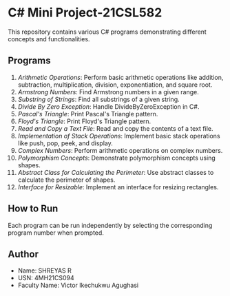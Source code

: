 # C# Mini Project-21CSL582

This repository contains various C# programs demonstrating different concepts and functionalities.

## Programs

1. *Arithmetic Operations*: Perform basic arithmetic operations like addition, subtraction, multiplication, division, exponentiation, and square root.
2. *Armstrong Numbers*: Find Armstrong numbers in a given range.
3. *Substring of Strings*: Find all substrings of a given string.
4. *Divide By Zero Exception*: Handle DivideByZeroException in C#.
5. *Pascal's Triangle*: Print Pascal's Triangle pattern.
6. *Floyd's Triangle*: Print Floyd's Triangle pattern.
7. *Read and Copy a Text File*: Read and copy the contents of a text file.
8. *Implementation of Stack Operations*: Implement basic stack operations like push, pop, peek, and display.
9. *Complex Numbers*: Perform arithmetic operations on complex numbers.
10. *Polymorphism Concepts*: Demonstrate polymorphism concepts using shapes.
11. *Abstract Class for Calculating the Perimeter*: Use abstract classes to calculate the perimeter of shapes.
12. *Interface for Resizable*: Implement an interface for resizing rectangles.

## How to Run

Each program can be run independently by selecting the corresponding program number when prompted.

## Author

- Name: SHREYAS R
- USN: 4MH21CS094
- Faculty Name: Victor Ikechukwu Agughasi
